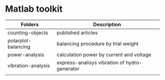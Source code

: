 # Matlab toolkit


| Folders             | Description                                   |
|---------------------|-----------------------------------------------|
| counting-objects    | published articles                            |
| polarplot-balancing | balancing procedure by trial weight           |
| power-analysis      | calculation power by current and voltage      |
| vibration-analysis  | express-analisys vibration of hydro-generator |
                                                                                                                 |